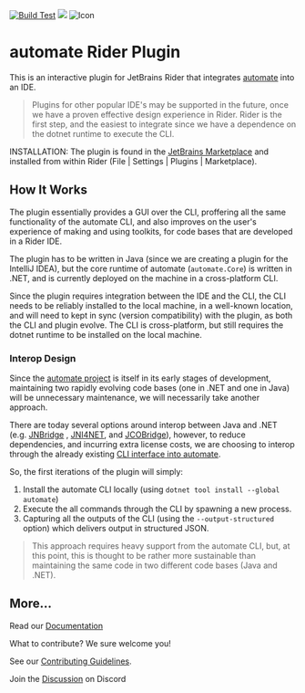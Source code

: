 [![Build Test](https://github.com/jezzsantos/automate.plugin-rider/actions/workflows/build.yml/badge.svg)](https://github.com/jezzsantos/automate.plugin-rider/actions/workflows/build.yml)
![](https://img.shields.io/badge/marketplace-Download%20the%20Plugin-orange?style=flat&logo=rider)
![Icon](https://raw.githubusercontent.com/jezzsantos/automate.plugin-rider/main/src/main/resources/META-INF/pluginIcon.svg)

# automate Rider Plugin

This is an interactive plugin for JetBrains Rider that integrates [automate](https://github.com/jezzsantos/automate)
into an IDE.

> Plugins for other popular IDE's may be supported in the future, once we have a proven effective design experience in
> Rider. Rider is the first step, and the easiest to integrate since we have a dependence on the dotnet runtime to
> execute
> the CLI.

INSTALLATION: The plugin is found in the [JetBrains Marketplace](https://plugins.jetbrains.com/plugin/19421-automate)
and installed from within Rider (File | Settings | Plugins | Marketplace).

## How It Works

The plugin essentially provides a GUI over the CLI, proffering all the same functionality of the automate CLI,
and also improves on the user's experience of making and using toolkits, for code bases that are developed in a Rider
IDE.

The plugin has to be written in Java (since we are creating a plugin for the IntelliJ IDEA), but the core runtime of
automate (`automate.Core`) is written in .NET, and is currently deployed on the machine in a cross-platform CLI.

Since the plugin requires integration between the IDE and the CLI, the CLI needs to be reliably installed to the local
machine, in a well-known location, and will need to kept in sync (version compatibility) with the plugin, as both the
CLI and plugin evolve. The CLI is cross-platform, but still requires the dotnet runtime to be installed
on the local machine.

### Interop Design

Since the [automate project](https://github.com/jezzsantos/automate) is itself in its early stages of development,
maintaining two rapidly evolving code bases (one in .NET and one in Java) will be unnecessary maintenance, we will
necessarily take another approach.

There are today several options around interop between Java and .NET (e.g. [JNBridge](https://jnbridge.com/)
, [JNI4NET](http://jni4net.com/), and [JCOBridge](https://www.jcobridge.com/)), however, to reduce dependencies, and
incurring extra license costs, we are choosing to interop through the already
existing [CLI interface into automate](https://www.nuget.org/packages/automate).

So, the first iterations of the plugin will simply:

1. Install the automate CLI locally (using `dotnet tool install --global automate`)
2. Execute the all commands through the CLI by spawning a new process.
3. Capturing all the outputs of the CLI (using the `--output-structured` option) which delivers output in structured
   JSON.

> This approach requires heavy support from the automate CLI, but, at this point, this is thought to be rather more
> sustainable than maintaining the same code in two different code bases (Java and .NET).

## More...

Read our [Documentation](https://jezzsantos.github.io/automate/)

What to contribute? We sure welcome you!

See our [Contributing Guidelines](https://github.com/jezzsantos/automate.plugin-rider/blob/main/CONTRIBUTING.md).

Join the [Discussion](https://discord.gg/vpc3gDPR) on Discord
